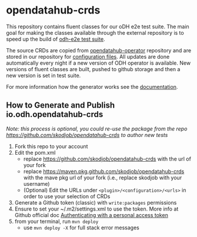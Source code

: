 # opendatahub-crds

This repository contains fluent classes for our oDH e2e test suite.
The main goal for making the classes available through the external repository is to speed up the build of [odh-e2e test suite](https://github.com/skodjob/odh-e2e).

The source CRDs are copied from [opendatahub-operator](https://github.com/opendatahub-io/opendatahub-operator) repository and are stored in our repository for [configuration files](https://github.com/skodjob/sokar/tree/main/open-data-hub/client).
All updates are done automatically every night if a new version of ODH operator is available. 
New versions of fluent classes are built, pushed to github storage and then a new version is set in test suite.

For more information how the generator works see the [documentation](https://github.com/fabric8io/kubernetes-client/blob/main/doc/java-generation-from-CRD.md).

## How to Generate and Publish io.odh.opendatahub-crds
_Note: this process is optional, you could re-use the package from the repo https://github.com/skodjob/opendatahub-crds to author new tests_

1. Fork this repo to your account
1. Edit the pom.xml
    - replace https://github.com/skodjob/opendatahub-crds with the url of your fork
    - replace https://maven.pkg.github.com/skodjob/opendatahub-crds with the mave pkg url of your fork (i.e., replace skodjob with your username)
    - (Optional) Edit the URLs under `<plugin>/<configuration>/<urls>` in order to use your selection of CRDs
1. Generate a Github token (classic) with `write:packages` permissions
1. Ensure to set your ~/.m2/settings.xml to use the token. More info at Github official doc [Authenticating with a personal access token](https://docs.github.com/en/packages/working-with-a-github-packages-registry/working-with-the-apache-maven-registry#authenticating-with-a-personal-access-token)
1. from your terminal, run `mvn deploy`
    - use `mvn deploy -X` for full stack error messages